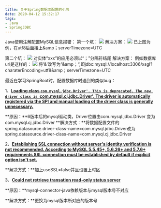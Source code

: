 ```yaml
---
title: 关于Spring数据库配置的小坑
date: 2020-04-12 15:32:17
tags:
- Java
- SpringJDBC
---
```

Java使用注解配置MySQL信息报错：
第一个坑：
![](keng1.jpg)
解决方案：
![](pokeng1.jpg)
已上图为例，在utf8后面接上&amp；serverTimezone=UTC

第二个坑：
![](keng2.jpg)
对实体“xxx”的应用必须以“；”分隔符结尾
解决方案：
例如数据库url是这样的：
![](pokeng2.jpg)
将'&'改写为”&amp；“,即jdbc:mysql://localhost:3306/xsgl?charaterEncoding=utf8&amp；serverTimezone=UTC



最近在学习SpringBoot时，配置数据库时遇到的类似bug：

1、**<u>Loading class `com.mysql.jdbc.Driver'. This is deprecated. The new driver class is `com.mysql.cj.jdbc.Driver'. The driver is automatically registered via the SPI and manual loading of the driver class is generally unnecessary.</u>**

**原因：**6版本后的mysql驱动类，Driver位置由com.mysql.jdbc.Driver 变为com.mysql.cj.jdbc.Driver
**解决方式：**将数据配置文件的spring.datasource.driver-class-name=com.mysql.jdbc.Driver改为spring.datasource.driver-class-name=com.mysql.cj.jdbc.Driver



2、**<u>Establishing SSL connection without server's identity verification is not recommended. According to MySQL 5.5.45+, 5.6.26+ and 5.7.6+ requirements SSL connection must be established by default if explicit option isn't set.</u>** 

**解决方式：**加上useSSL=false并且设置上时区



3、**<u>Could not retrieve transation read-only status server</u>**

**原因：**mysql-connector-java依赖版本与mysql版本号不对应

**解决方式：**更换为mysql版本所对应的版本号